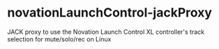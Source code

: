 # novationLaunchControl-jackProxy
JACK proxy to use the Novation Launch Control XL controller's track selection for mute/solo/rec on Linux
